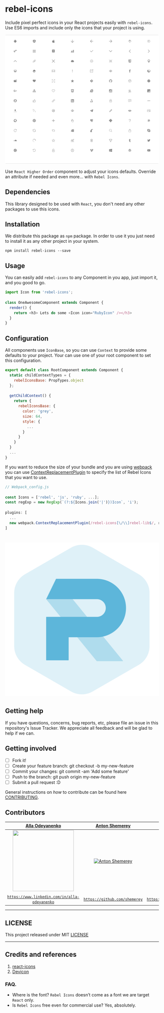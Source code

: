 # rebel-icons

Include pixel perfect icons in your React projects easily with `rebel-icons`.
Use ES6 imports and include only the icons that your project is using.

![RebelIcons](/media/rebel-icons.png)

Use `React Higher Order` component to adjust your icons defaults.
Override an attribute if needed and even more... with `Rebel Icons`.

## Dependencies

This library designed to be used with `React`, you don't need any other packages to use this icons.

## Installation

We distribute this package as `npm` package. In order to use it you just need to install it as
any other project in your system.

    npm install rebel-icons --save

## Usage

You can easily add `rebel-icons` to any Component in you app, just import it, and you good to go.

```javascript
import Icon from 'rebel-icons';

class OneAwesomeComponent extends Component {
  render() {
    return <h3> Lets do some <Icon icon="RubyIcon" /></h3>
  }
}
```

## Configuration

All components use `IconBase`, so you can use `Context` to provide some defaults to your project.
Your can use one of your root component to set this configuration.

```js
export default class RootComponent extends Component {
  static childContextTypes = {
    rebelIconsBase: PropTypes.object
  };

  getChildContext() {
    return {
      rebelIconsBase: {
        color: 'grey',
        size: 64,
        style: {
          ...
        }
      }
    }
  }
  ...
}
```

If you want to reduce the size of your bundle and you are using [webpack](https://webpack.github.io/)
you can use [ContextReplacementPlugin](https://webpack.github.io/docs/list-of-plugins.html#contextreplacementplugin)
to specify the list of Rebel Icons that you want to use.

```js
// Webpack_config.js
 
const Icons = ['rebel', 'js', 'ruby', ...];
const regExp = new RegExp(`(?:${Icons.join('|')})Icon`, 'i');

plugins: [
  ...
  new webpack.ContextReplacementPlugin(/rebel-icons[\/\\]rebel-lib$/, regExp)
]
```

# ![rebel](media/rebel.png)

## Getting help

If you have questions, concerns, bug reports, etc, please file an issue in this repository's
Issue Tracker. We appreciate all feedback and will be glad to help if we can.

## Getting involved

- [ ] Fork it!
- [ ] Create your feature branch: git checkout -b my-new-feature
- [ ] Commit your changes: git commit -am 'Add some feature'
- [ ] Push to the branch: git push origin my-new-feature
- [ ] Submit a pull request :D

General instructions on _how_ to contribute can be found here [CONTRIBUTING](CONTRIBUTING.md).

## Contributors

| <a href="https://www.linkedin.com/in/alla-odeyanenko-3171762a" target="_blank">**Alla Odeyanenko**</a> | <a href="https://github.com/shemerey" target="_blank">**Anton Shemerey**</a> | <a href="https://github.com/AleksandrZhukov" target="_blank">**Aleksandr Zhukov**</a> |
| :---: |:---:| :---:|
| [<img src="https://cloud.githubusercontent.com/assets/31591/19243437/5f73b314-8f20-11e6-953e-c64ee0583ea8.jpg" width="200" height="200">](https://www.linkedin.com/in/alla-odeyanenko-3171762a) | [![Anton Shemerey](https://avatars3.githubusercontent.com/u/31591?v=3&s=200)](https://github.com/shemerey) | [![Aleksandr Zhukov](https://avatars1.githubusercontent.com/u/8876116?v=3&s=200)](https://github.com/AleksandrZhukov)
| <a href="https://www.linkedin.com/in/alla-odeyanenko-3171762a" target="_blank">`https://www.linkedin.com/in/alla-odeyanenko`</a> | <a href="https://github.com/shemerey" target="_blank">`https://github.com/shemerey`</a> | <a href="https://github.com/AleksandrZhukov" target="_blank">`https://github.com/AleksandrZhukov`</a>

----

## LICENSE

This project released under MIT [LICENSE](LICENSE.md)

----

## Credits and references

1. [react-icons](https://github.com/gorangajic/react-icons)
2. [Devicon](http://devicon.fr)

### FAQ.

* Where is the font? `Rebel Icons` doesn’t come as a font we are target `React` only.
* Is `Rebel Icons` free even for commercial use? Yes, absolutely.
